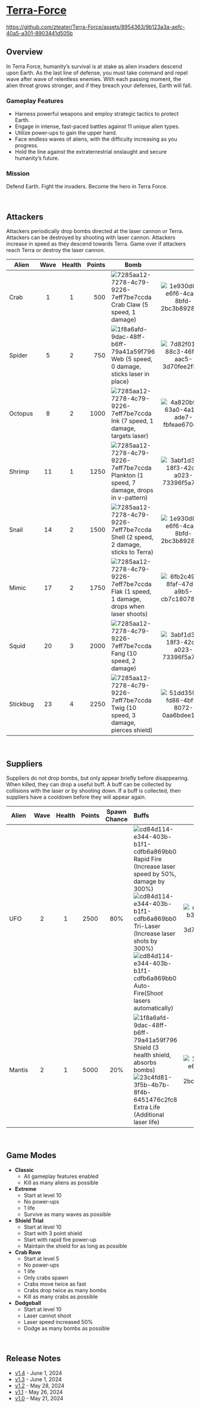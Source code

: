 # [Terra-Force](https://gx.games/games/z23hhv)

https://github.com/zteater/Terra-Force/assets/8954363/9b123a3a-aefc-40a5-a301-8903441d505b

## Overview
In Terra Force, humanity’s survival is at stake as alien invaders descend upon Earth. As the last line of defense, you must take command and repel wave after wave of relentless enemies. With each passing moment, the alien threat grows stronger, and if they breach your defenses, Earth will fall.

### Gameplay Features
- Harness powerful weapons and employ strategic tactics to protect Earth.
- Engage in intense, fast-paced battles against 11 unique alien types.
- Utilize power-ups to gain the upper hand.
- Face endless waves of aliens, with the difficulty increasing as you progress.
- Hold the line against the extraterrestrial onslaught and secure humanity’s future.

### Mission
Defend Earth. Fight the invaders. Become the hero in Terra Force.

<br/>

## Attackers

Attackers periodically drop bombs directed at the laser cannon or Terra. Attackers can be destroyed by shooting with laser cannon. Attackers increase in speed as they descend towards Terra. Game over if attackers reach Terra or destroy the laser cannon.

| Alien    | Wave  | Health | Points | Bomb      |     |
| -------- | :---: | :----: | -----: | --------- | :-: |
| Crab     | 1     | 1      | 500    | ![7285aa12-7278-4c79-9226-7eff7be7ccda](https://github.com/zteater/Terra-Force/assets/8954363/10653936-496c-4bf5-a565-54d5d0ce92ad) Crab Claw (5 speed, 1 damage) | ![1e930d8b-e6f6-4ca9-8bfd-2bc3b892848b](https://github.com/zteater/Terra-Force/assets/8954363/894ff714-7494-433d-b08c-279f3cf9d07c) |
| Spider   | 5     | 2      | 750    | ![1f8a6afd-9dac-48ff-b6ff-79a41a59f796](https://github.com/zteater/Terra-Force/assets/8954363/ecbf5532-e128-4d54-9417-d555e3587cce) Web (5 speed, 0 damage, sticks laser in place) | ![7d82f019-88c3-46f4-aac5-3d70fee2f500](https://github.com/zteater/Terra-Force/assets/8954363/018f2be4-8b47-4ba0-a7cc-418f57acc2a8) |
| Octopus  | 8     | 2      | 1000   | ![7285aa12-7278-4c79-9226-7eff7be7ccda](https://github.com/zteater/Terra-Force/assets/8954363/f7d0ecea-4566-4c16-bb93-0d06ec8be98c) Ink (7 speed, 1 damage, targets laser) | ![4a820bfb-63a0-4a16-ade7-fbfeae670ede](https://github.com/zteater/Terra-Force/assets/8954363/504428f2-e1ec-4d6e-ac8d-817f45e7ac2c) |
| Shrimp   | 11    | 1      | 1250   | ![7285aa12-7278-4c79-9226-7eff7be7ccda](https://github.com/zteater/Terra-Force/assets/8954363/199ea709-34cb-4f9b-b435-6f66b661d33e)  Plankton (1 speed, 7 damage, drops in v-pattern) | ![3abf1d33-18f3-42cf-a023-73396f5a7cf0](https://github.com/zteater/Terra-Force/assets/8954363/38b6534d-9f22-460b-990f-cac351c85b05) | 
| Snail    | 14    | 2      | 1500   | ![7285aa12-7278-4c79-9226-7eff7be7ccda](https://github.com/zteater/Terra-Force/assets/8954363/666cac7d-9d5b-4e9b-9d5d-b3cd0f19122e) Shell (2 speed, 2 damage, sticks to Terra) | ![1e930d8b-e6f6-4ca9-8bfd-2bc3b892848b](https://github.com/zteater/Terra-Force/assets/8954363/aa76c3fc-58aa-4485-9f93-494095b7689a) |
| Mimic    | 17    | 2      | 1750   | ![7285aa12-7278-4c79-9226-7eff7be7ccda](https://github.com/zteater/Terra-Force/assets/8954363/7f4aa51e-58a1-4796-825a-cc140f3f2c05) Flak (1 speed, 1 damage, drops when laser shoots) | ![6fb2c498-8faf-47d5-a9b5-cb7c1807856d](https://github.com/zteater/Terra-Force/assets/8954363/3c08e0d1-7d22-453e-a260-8a79307d97be) |
| Squid    | 20    | 3      | 2000   | ![7285aa12-7278-4c79-9226-7eff7be7ccda](https://github.com/zteater/Terra-Force/assets/8954363/8316ee86-d4bf-43a9-85fc-9123e32ef6e7) Fang (10 speed, 2 damage) | ![3abf1d33-18f3-42cf-a023-73396f5a7cf0](https://github.com/zteater/Terra-Force/assets/8954363/98a00dde-eac6-457d-9deb-d7a105ad2b84) |
| Stickbug | 23    | 4      | 2250   | ![7285aa12-7278-4c79-9226-7eff7be7ccda](https://github.com/zteater/Terra-Force/assets/8954363/719801b7-a2a5-46ca-a2d8-710a9504fa03) Twig (10 speed, 3 damage, pierces shield) | ![51dd3595-fd86-4bf9-8072-0aa6bdee144f](https://github.com/zteater/Terra-Force/assets/8954363/eba7eb8c-57fb-43f5-9884-6bc3bde9de8d) |

<br/>

## Suppliers

Suppliers do not drop bombs, but only appear briefly before disappearing. When killed, they can drop a useful buff. A buff can be collected by collisions with the laser or by shooting down. If a buff is collected, then suppliers have a cooldown before they will appear again. 

| Alien  | Wave | Health | Points | Spawn Chance | Buffs |      |
| ------ | :--: | :----: | :----: | :----------: | :---- | :--: |
| UFO    | 2    | 1      | 2500   | 80%          | ![cd84d114-e344-403b-b1f1-cdfb6a869bb0](https://github.com/zteater/Terra-Force/assets/8954363/5a5d7e18-ebe7-47c1-8b41-1961dd2a2f63) Rapid Fire (Increase laser speed by 50%, damage by 300%)<br/>![cd84d114-e344-403b-b1f1-cdfb6a869bb0](https://github.com/zteater/Terra-Force/assets/8954363/910db281-8f62-4ab1-bd92-7ed87cc0e342) Tri-Laser (Increase laser shots by 300%)<br/>![cd84d114-e344-403b-b1f1-cdfb6a869bb0](https://github.com/zteater/Terra-Force/assets/8954363/1c36f029-3f51-469e-a8c5-b602c6e1e30d) Auto-Fire(Shoot lasers automatically) | ![d092aae8-b36d-4429-86ad-3d73cc57bdd4](https://github.com/zteater/Terra-Force/assets/8954363/f2827104-75d4-4862-ac85-5566c27bc537) |
| Mantis | 2    | 1      | 5000   |  20%         | ![1f8a6afd-9dac-48ff-b6ff-79a41a59f796](https://github.com/zteater/Terra-Force/assets/8954363/a21e68b6-05d4-4501-b303-416876b074f8) Shield (3 health shield, absorbs bombs)<br/>![23c4fd81-3f5b-4b7b-8f4b-6451476c2fc8](https://github.com/zteater/Terra-Force/assets/8954363/85a408f3-eaf1-41b6-ac1d-91d5dee327c3) Extra Life (Additional laser life) | ![1e930d8b-e6f6-4ca9-8bfd-2bc3b892848b](https://github.com/zteater/Terra-Force/assets/8954363/4e6b9c0e-cc73-4f0a-b3ea-a4725dd773fa) 

<br/>

## Game Modes
- **Classic**
  - All gameplay features enabled
  - Kill as many aliens as possible
- **Extreme**
  - Start at level 10
  - No power-ups
  - 1 life
  - Survive as many waves as possible
- **Shield Trial**
  - Start at level 10
  - Start with 3 point shield
  - Start with rapid fire power-up
  - Maintain the shield for as long as possible  
- **Crab Rave**
  - Start at level 5
  - No power-ups
  - 1 life
  - Only crabs spawn
  - Crabs move twice as fast
  - Crabs drop twice as many bombs
  - Kill as many crabs as possible 
- **Dodgeball**
  - Start at level 10
  - Laser cannot shoot
  - Laser speed increased 50%
  - Dodge as many bombs as possible  

<br/>

## Release Notes
- [v1.4](release-notes/v1.4.md) - June 1, 2024
- [v1.3](release-notes/v1.3.md) - June 1, 2024
- [v1.2](release-notes/v1.2.md) - May 28, 2024
- [v1.1](release-notes/v1.1.md) - May 26, 2024
- [v1.0](release-notes/v1.0.md) - May 21, 2024

<br/>
